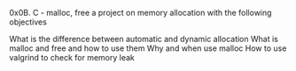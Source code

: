 0x0B. C - malloc, free a project on memory allocation with the following objectives

What is the difference between automatic and dynamic allocation
What is malloc and free and how to use them
Why and when use malloc
How to use valgrind to check for memory leak
